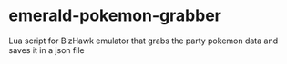 # emerald-pokemon-grabber
Lua script for BizHawk emulator that grabs the party pokemon data and saves it in a json file
